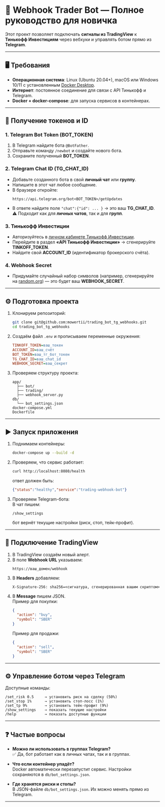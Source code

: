 # 📘 Webhook Trader Bot — Полное руководство для новичка

Этот проект позволяет подключать **сигналы из TradingView** к **Тинькофф Инвестициям** через вебхуки и управлять ботом прямо из **Telegram**.

---

## 🖥 Требования

- **Операционная система**: Linux (Ubuntu 20.04+), macOS или Windows 10/11 с установленным [Docker Desktop](https://www.docker.com/products/docker-desktop).  
- **Интернет**: постоянное соединение для связи с API Тинькофф и Telegram.  
- **Docker + docker-compose**: для запуска сервисов в контейнерах.  

---

## 🔑 Получение токенов и ID

### 1. Telegram Bot Token (BOT_TOKEN)
1. В Telegram найдите бота `@BotFather`.
2. Отправьте команду `/newbot` и создайте нового бота.
3. Сохраните полученный **BOT_TOKEN**.

### 2. Telegram Chat ID (TG_CHAT_ID)
- Добавьте созданного бота в свой **личный чат** или **группу**.  
- Напишите в этот чат любое сообщение.  
- В браузере откройте:  
  ```
  https://api.telegram.org/bot<BOT_TOKEN>/getUpdates
  ```
- В ответе найдите поле `"chat":{"id": ... }` → это ваш **TG_CHAT_ID**.  
  ⚠️ Подходит как для **личных чатов**, так и для **групп**.

### 3. Тинькофф Инвестиции
- Авторизуйтесь в [личном кабинете Тинькофф Инвестиции](https://www.tinkoff.ru/invest/).  
- Перейдите в раздел **«API Тинькофф Инвестиции»** → сгенерируйте **TINKOFF_TOKEN**.  
- Найдите свой **ACCOUNT_ID** (идентификатор брокерского счёта).  

### 4. Webhook Secret
- Придумайте случайный набор символов (например, сгенерируйте на [random.org](https://www.random.org/passwords/)) — это будет ваш **WEBHOOK_SECRET**.  

---

## ⚙️ Подготовка проекта

1. Клонируем репозиторий:
   ```bash
   git clone git@github.com:mowertii/trading_bot_tg_webhooks.git
   cd trading_bot_tg_webhooks
   ```

2. Создаём файл `.env` и прописываем переменные окружения:
   ```ini
   TINKOFF_TOKEN=ваш_токен
   ACCOUNT_ID=ваш_счёт
   BOT_TOKEN=ваш_тг_бот_токен
   TG_CHAT_ID=ваш_chat_id
   WEBHOOK_SECRET=ваш_секрет
   ```

3. Проверяем структуру проекта:
   ```
   app/
     ├── bot/
     ├── trading/
     ├── webhook_server.py
   db/
     └── bot_settings.json
   docker-compose.yml
   Dockerfile
   ```

---

## ▶️ Запуск приложения

1. Поднимаем контейнеры:
   ```bash
   docker-compose up --build -d
   ```

2. Проверяем, что сервис работает:
   ```bash
   curl http://localhost:8080/health
   ```
   ответ должен быть:
   ```json
   {"status":"healthy","service":"trading-webhook-bot"}
   ```

3. Проверяем Telegram-бота:  
   В чат пишем:
   ```
   /show_settings
   ```
   бот вернёт текущие настройки (риск, стоп, тейк-профит).

---

## 📡 Подключение TradingView

1. В TradingView создаём новый алерт.  
2. В поле **Webhook URL** указываем:
   ```
   https://ваш_домен/webhook
   ```
3. В **Headers** добавляем:
   ```
   X-Signature-256: sha256=<сигнатура, сгенерированная вашим скриптом>
   ```
4. В **Message** пишем JSON.  
   Пример для покупки:
   ```json
   {
     "action": "buy",
     "symbol": "SBER"
   }
   ```
   Пример для продажи:
   ```json
   {
     "action": "sell",
     "symbol": "SBER"
   }
   ```

---

## ⚙️ Управление ботом через Telegram

Доступные команды:
```
/set_risk 0.5     → установить риск на сделку (50%)
/set_stop 1%      → установить стоп-лосс (1%)
/set_tp 9%        → установить тейк-профит (9%)
/show_settings    → показать текущие настройки
/help             → показать доступные функции
```

---

## ❓ Частые вопросы

- **Можно ли использовать в группах Telegram?**  
  ✅ Да, бот работает как в личных чатах, так и в группах.

- **Что если контейнер упадёт?**  
  Docker автоматически перезапустит сервис. Настройки сохраняются в `db/bot_settings.json`.

- **Где хранятся риски и стопы?**  
  В JSON-файле `db/bot_settings.json`. Их можно менять прямо из Telegram.

---
